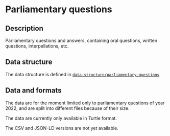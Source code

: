 # Parliamentary questions

## Description

Parliamentary questions and answers, containing oral questions, written questions, interpellations, etc.

## Data structure

The data structure is defined in [`data-structure/parliamentary-questions`](../../data-structure/parliamentary-questions/)

## Data and formats

The data are for the moment limited only to parliamentary questions of year 2022, and are split into different files because of their size.

The data are currently only available in Turtle format.

The CSV and JSON-LD versions are not yet available.
